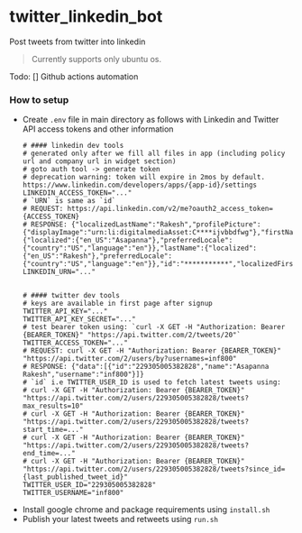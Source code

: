# twitter_linkedin_bot
Post tweets from twitter into linkedin

> Currently supports only ubuntu os.

Todo: [] Github actions automation

### How to setup

- Create `.env` file in main directory as follows with Linkedin and Twitter API access tokens and other information
    ```shell
    # #### linkedin dev tools
    # generated only after we fill all files in app (including policy url and company url in widget section)
    # goto auth tool -> generate token
    # deprecation warning: token will expire in 2mos by default. https://www.linkedin.com/developers/apps/{app-id}/settings
    LINKEDIN_ACCESS_TOKEN="..."
    # `URN` is same as `id`
    # REQUEST: https://api.linkedin.com/v2/me?oauth2_access_token={ACCESS_TOKEN}
    # RESPONSE: {"localizedLastName":"Rakesh","profilePicture":{"displayImage":"urn:li:digitalmediaAsset:C****ijvbbdfwg"},"firstName":{"localized":{"en_US":"Asapanna"},"preferredLocale":{"country":"US","language":"en"}},"lastName":{"localized":{"en_US":"Rakesh"},"preferredLocale":{"country":"US","language":"en"}},"id":"***********","localizedFirstName":"Asapanna"}
    LINKEDIN_URN="..."


    # #### twitter dev tools
    # keys are available in first page after signup
    TWITTER_API_KEY="..."
    TWITTER_API_KEY_SECRET="..."
    # test bearer token using: `curl -X GET -H "Authorization: Bearer {BEARER_TOKEN}" "https://api.twitter.com/2/tweets/20"`
    TWITTER_ACCESS_TOKEN="..."
    # REQUEST: curl -X GET -H "Authorization: Bearer {BEARER_TOKEN}"  "https://api.twitter.com/2/users/by?usernames=inf800"
    # RESPONSE: {"data":[{"id":"229305005382828","name":"Asapanna Rakesh","username":"inf800"}]}
    # `id` i.e TWITTER_USER_ID is used to fetch latest tweets using:
    # curl -X GET -H "Authorization: Bearer {BEARER_TOKEN}"  "https://api.twitter.com/2/users/229305005382828/tweets?max_results=10"
    # curl -X GET -H "Authorization: Bearer {BEARER_TOKEN}"  "https://api.twitter.com/2/users/229305005382828/tweets?start_time=..."
    # curl -X GET -H "Authorization: Bearer {BEARER_TOKEN}"  "https://api.twitter.com/2/users/229305005382828/tweets?end_time=..."
    # curl -X GET -H "Authorization: Bearer {BEARER_TOKEN}"  "https://api.twitter.com/2/users/229305005382828/tweets?since_id={last_published_tweet_id}"
    TWITTER_USER_ID="229305005382828"
    TWITTER_USERNAME="inf800"
    ```
- Install google chrome and package requirements using `install.sh`
- Publish your latest tweets and retweets using `run.sh`


